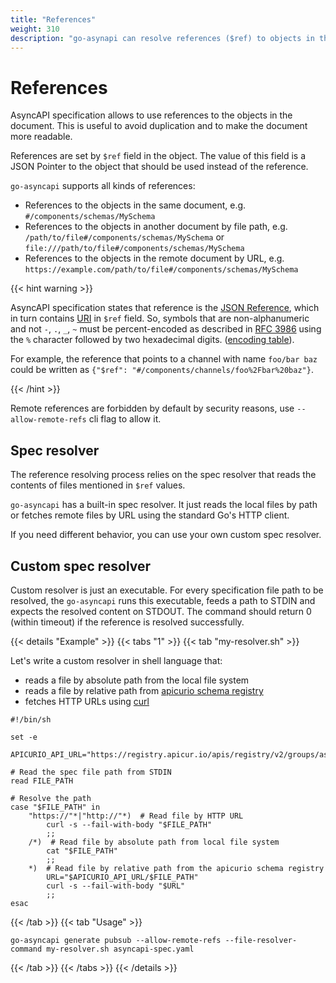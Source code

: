 ```yaml
---
title: "References"
weight: 310
description: "go-asynapi can resolve references ($ref) to objects in the same document, in local or remote file. Custom resolver is supported for more complex scenarios" 
---
```


# References

AsyncAPI specification allows to use references to the objects in the document. This is useful to avoid duplication and
to make the document more readable. 

References are set by `$ref` field in the object. The value of this field is a JSON Pointer to the object that should be
used instead of the reference.

`go-asyncapi` supports all kinds of references:

* References to the objects in the same document, e.g. `#/components/schemas/MySchema`
* References to the objects in another document by file path, e.g.
  `/path/to/file#/components/schemas/MySchema` or `file:///path/to/file#/components/schemas/MySchema`
* References to the objects in the remote document by URL, e.g.
  `https://example.com/path/to/file#/components/schemas/MySchema`

{{< hint warning >}}

AsyncAPI specification states that reference is the 
[JSON Reference](https://datatracker.ietf.org/doc/html/draft-pbryan-zyp-json-ref-03), which in turn contains 
[URI](https://tools.ietf.org/html/rfc3986#section-2.1) in `$ref` field. 
So, symbols that are non-alphanumeric and not `-`, `.`, `_`, `~` must be percent-encoded as described in
[RFC 3986](https://tools.ietf.org/html/rfc3986#section-2.1) using the `%` character followed by two hexadecimal digits.
([encoding table](https://www.w3schools.com/tags/ref_urlencode.ASP)).

For example, the reference that points to a channel with name `foo/bar baz` could be written as 
`{"$ref": "#/components/channels/foo%2Fbar%20baz"}`.

{{< /hint >}}

Remote references are forbidden by default by security reasons, use `--allow-remote-refs` cli flag to allow it.

## Spec resolver

The reference resolving process relies on the spec resolver that reads the contents of files mentioned in `$ref` values.

`go-asyncapi` has a built-in spec resolver. It just reads the local files by path or fetches remote files by URL 
using the standard Go's HTTP client. 

If you need different behavior, you can use your own custom spec resolver.

## Custom spec resolver

Custom resolver is just an executable. For every specification file path to be resolved, the `go-asyncapi` 
runs this executable, feeds a path to STDIN and expects the resolved content on STDOUT. 
The command should return 0 (within timeout) if the reference is resolved successfully.

{{< details "Example" >}}
{{< tabs "1" >}}
{{< tab "my-resolver.sh" >}}

Let's write a custom resolver in shell language that:

* reads a file by absolute path from the local file system
* reads a file by relative path from [apicurio schema registry](https://www.apicur.io/registry/)
* fetches HTTP URLs using [curl](https://curl.se/)

```shell
#!/bin/sh

set -e

APICURIO_API_URL="https://registry.apicur.io/apis/registry/v2/groups/asyncapi/artifacts"

# Read the spec file path from STDIN
read FILE_PATH

# Resolve the path
case "$FILE_PATH" in
    "https://"*|"http://"*)  # Read file by HTTP URL
        curl -s --fail-with-body "$FILE_PATH"
        ;;
    /*)  # Read file by absolute path from local file system
        cat "$FILE_PATH"
        ;;
    *)  # Read file by relative path from the apicurio schema registry
        URL="$APICURIO_API_URL/$FILE_PATH"
        curl -s --fail-with-body "$URL"
        ;;
esac
```
{{< /tab >}}
{{< tab "Usage" >}}
```shell
go-asyncapi generate pubsub --allow-remote-refs --file-resolver-command my-resolver.sh asyncapi-spec.yaml
```
{{< /tab >}}
{{< /tabs >}}
{{< /details >}}